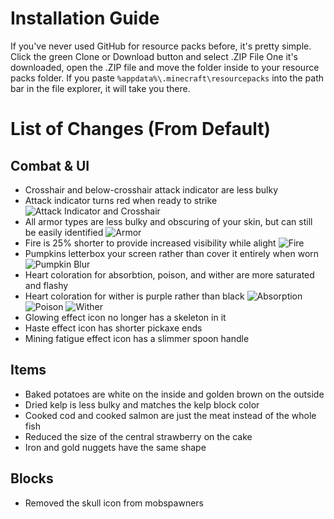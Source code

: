 # Installation Guide
If you've never used GitHub for resource packs before, it's pretty simple.
Click the green Clone or Download button and select .ZIP File
One it's downloaded, open the .ZIP file and move the folder inside to your resource packs folder. If you paste `%appdata%\.minecraft\resourcepacks` into the path bar in the file explorer, it will take you there.

# List of Changes (From Default)
## Combat & UI
- Crosshair and below-crosshair attack indicator are less bulky
- Attack indicator turns red when ready to strike
![Attack Indicator and Crosshair](https://github.com/gmferise/mycellium-resource-pack/blob/images/cap01.png?raw=true)
- All armor types are less bulky and obscuring of your skin, but can still be easily identified
![Armor](https://github.com/gmferise/mycellium-resource-pack/blob/images/cap02.png?raw=true)
- Fire is 25% shorter to provide increased visibility while alight
![Fire](https://github.com/gmferise/mycellium-resource-pack/blob/images/cap03.png?raw=true)
- Pumpkins letterbox your screen rather than cover it entirely when worn
![Pumpkin Blur](https://github.com/gmferise/mycellium-resource-pack/blob/images/cap04.png?raw=true)
- Heart coloration for absorbtion, poison, and wither are more saturated and flashy
- Heart coloration for wither is purple rather than black
![Absorption](https://github.com/gmferise/mycellium-resource-pack/blob/images/cap05.png?raw=true)
![Poison](https://github.com/gmferise/mycellium-resource-pack/blob/images/cap06.png?raw=true)
![Wither](https://github.com/gmferise/mycellium-resource-pack/blob/images/cap07.png?raw=true)
- Glowing effect icon no longer has a skeleton in it
- Haste effect icon has shorter pickaxe ends
- Mining fatigue effect icon has a slimmer spoon handle
## Items
- Baked potatoes are white on the inside and golden brown on the outside
- Dried kelp is less bulky and matches the kelp block color
- Cooked cod and cooked salmon are just the meat instead of the whole fish
- Reduced the size of the central strawberry on the cake
- Iron and gold nuggets have the same shape
## Blocks
- Removed the skull icon from mobspawners
